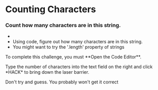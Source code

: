 # Counting Characters

<div class="aside">
<h3>Count how many characters are in this string.</h3>
<ul>
  <li></li>
  <li>Using code, figure out how many characters are in this string.</li>
  <li>You might want to try the '.length' property of strings</li>
</ul>
</div>
<p>
To complete this challenge, you must **Open the Code Editor**.
</p>
<p>
Type the number of characters into the text field on the right and click *HACK* to bring down the laser barrier.
</p>
<p>
Don't try and guess. You probably won't get it correct
</p>
<style>
.passcode {
  color: #eee;
  padding: 10px;
  text-align: center;
}

.passcode h3 {
font-size: 1.5em;
border-bottom: none;
padding: 0;
margin: 0 0 10px 0;
font-weight: bold;
text-transform: uppercase;
}

.passcode p {
margin: 0 0 5px 0;
padding: 0;
}

.passcode-locked {
border: 5px solid #8B0000;
background-color: #DC143C;
}

.passcode-open {
border: 5px solid #8FBC8F;
background-color: #7FFF00;
color: #232323;
}
</style>
